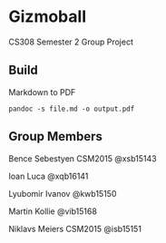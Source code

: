 # Gizmoball

CS308 Semester 2 Group Project

## Build

Markdown to PDF

```
pandoc -s file.md -o output.pdf
```


## Group Members

Bence Sebestyen CSM2015 @xsb15143

Ioan Luca @xqb16141

Lyubomir Ivanov @kwb15150

Martin Kollie @vib15168

Niklavs Meiers CSM2015 @isb15151
